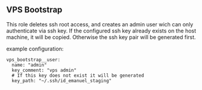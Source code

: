 ## VPS Bootstrap

This role deletes ssh root access, and creates an admin user wich can only 
authenticate via ssh key. 
If the configured ssh key already exists on the host machine, it will be copied.
Otherwise the ssh key pair will be generated first.

example configuration:

```
vps_bootstrap__user:
  name: "admin"
  key_comment: "vps admin"
  # If this key does not exist it will be generated
  key_path: "~/.ssh/id_emanuel_staging"

```
